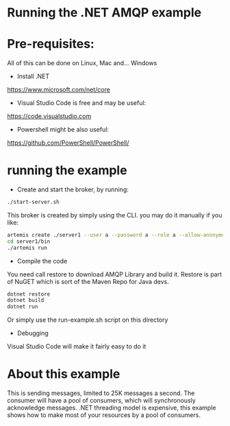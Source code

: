 # Running the .NET AMQP example


# Pre-requisites:

All of this can be done on Linux, Mac and... Windows

- Install .NET

https://www.microsoft.com/net/core


- Visual Studio Code is free and may be useful:

https://code.visualstudio.com


- Powershell might be also useful:

https://github.com/PowerShell/PowerShell/



# running the example

- Create and start the broker, by running:

```bash
./start-server.sh
```

This broker is created by simply using the CLI. you may do it manually if you like:

```bash
artemis create ./server1 --user a --password a --role a --allow-anonymous --force
cd server1/bin
./artemis run
```

- Compile the code

You need call restore to download AMQP Library and build it.
Restore is part of NuGET which is sort of the Maven Repo for Java devs.

```sh
dotnet restore
dotnet build
dotnet run
```

Or simply use the run-example.sh script on this directory

- Debugging

Visual Studio Code will make it fairly easy to do it


# About this example

This is sending messages, limited to 25K messages a second.
The consumer will have a pool of consumers, which will synchronously acknowledge messages.
.NET threading model is expensive, this example shows how to make most of your resources by a pool of consumers.
